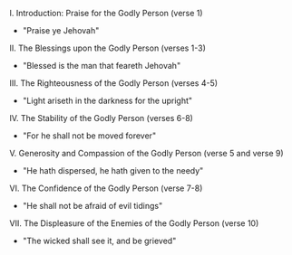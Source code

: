 I. Introduction: Praise for the Godly Person (verse 1)
- "Praise ye Jehovah"

II. The Blessings upon the Godly Person (verses 1-3)
- "Blessed is the man that feareth Jehovah"

III. The Righteousness of the Godly Person (verses 4-5)
- "Light ariseth in the darkness for the upright"

IV. The Stability of the Godly Person (verses 6-8)
- "For he shall not be moved forever"

V. Generosity and Compassion of the Godly Person (verse 5 and verse 9)
- "He hath dispersed, he hath given to the needy"

VI. The Confidence of the Godly Person (verse 7-8)
- "He shall not be afraid of evil tidings"

VII. The Displeasure of the Enemies of the Godly Person (verse 10)
- "The wicked shall see it, and be grieved"